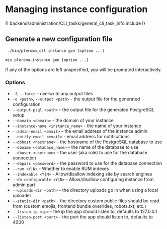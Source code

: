 # Managing instance configuration

{! backend/administration/CLI_tasks/general_cli_task_info.include !}

## Generate a new configuration file
```sh tab="OTP"
 ./bin/pleroma_ctl instance gen [option ...]
```

```sh tab="From Source"
mix pleroma.instance gen [option ...]
```


If any of the options are left unspecified, you will be prompted interactively.

### Options
- `-f`, `--force` - overwrite any output files
- `-o <path>`, `--output <path>` - the output file for the generated configuration
- `--output-psql <path>` - the output file for the generated PostgreSQL setup
- `--domain <domain>` - the domain of your instance
- `--instance-name <instance_name>` - the name of your instance
- `--admin-email <email>` - the email address of the instance admin
- `--notify-email <email>` - email address for notifications
- `--dbhost <hostname>` - the hostname of the PostgreSQL database to use
- `--dbname <database_name>` - the name of the database to use
- `--dbuser <username>` - the user (aka role) to use for the database connection
- `--dbpass <password>` - the password to use for the database connection
- `--rum <Y|N>` - Whether to enable RUM indexes
- `--indexable <Y|N>` - Allow/disallow indexing site by search engines
- `--db-configurable <Y|N>` - Allow/disallow configuring instance from admin part
- `--uploads-dir <path>` - the directory uploads go in when using a local uploader
- `--static-dir <path>` - the directory custom public files should be read from (custom emojis, frontend bundle overrides, robots.txt, etc.)
- `--listen-ip <ip>` - the ip the app should listen to, defaults to 127.0.0.1
- `--listen-port <port>` - the port the app should listen to, defaults to 4000
